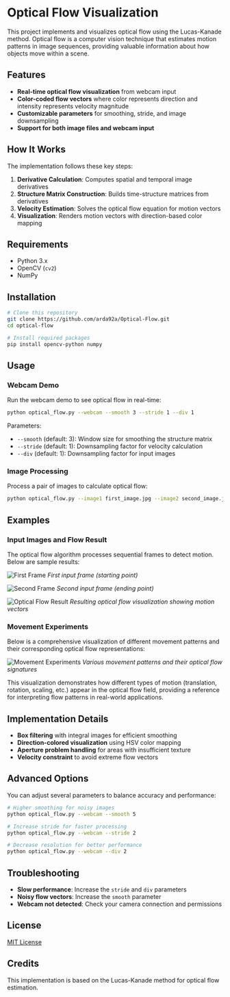 # Optical Flow Visualization

This project implements and visualizes optical flow using the Lucas-Kanade method. Optical flow is a computer vision technique that estimates motion patterns in image sequences, providing valuable information about how objects move within a scene.

## Features

- **Real-time optical flow visualization** from webcam input
- **Color-coded flow vectors** where color represents direction and intensity represents velocity magnitude
- **Customizable parameters** for smoothing, stride, and image downsampling
- **Support for both image files and webcam input**

## How It Works

The implementation follows these key steps:
1. **Derivative Calculation**: Computes spatial and temporal image derivatives
2. **Structure Matrix Construction**: Builds time-structure matrices from derivatives
3. **Velocity Estimation**: Solves the optical flow equation for motion vectors
4. **Visualization**: Renders motion vectors with direction-based color mapping

## Requirements

- Python 3.x
- OpenCV (`cv2`)
- NumPy

## Installation

```bash
# Clone this repository
git clone https://github.com/arda92a/Optical-Flow.git
cd optical-flow

# Install required packages
pip install opencv-python numpy
```

## Usage

### Webcam Demo

Run the webcam demo to see optical flow in real-time:

```bash
python optical_flow.py --webcam --smooth 3 --stride 1 --div 1
```

Parameters:
- `--smooth` (default: 3): Window size for smoothing the structure matrix
- `--stride` (default: 1): Downsampling factor for velocity calculation
- `--div` (default: 1): Downsampling factor for input images

### Image Processing

Process a pair of images to calculate optical flow:

```bash
python optical_flow.py --image1 first_image.jpg --image2 second_image.jpg --output flow_result.jpg
```

## Examples

### Input Images and Flow Result

The optical flow algorithm processes sequential frames to detect motion. Below are sample results:

![First Frame](Examples/start.png)
*First input frame (starting point)*

![Second Frame](Examples/end.png)
*Second input frame (ending point)*

![Optical Flow Result](Examples/flow.jpg)
*Resulting optical flow visualization showing motion vectors*

### Movement Experiments

Below is a comprehensive visualization of different movement patterns and their corresponding optical flow representations:

![Movement Experiments](Examples/experiments.png)
*Various movement patterns and their optical flow signatures*

This visualization demonstrates how different types of motion (translation, rotation, scaling, etc.) appear in the optical flow field, providing a reference for interpreting flow patterns in real-world applications.

## Implementation Details

- **Box filtering** with integral images for efficient smoothing
- **Direction-colored visualization** using HSV color mapping
- **Aperture problem handling** for areas with insufficient texture
- **Velocity constraint** to avoid extreme flow vectors

## Advanced Options

You can adjust several parameters to balance accuracy and performance:

```bash
# Higher smoothing for noisy images
python optical_flow.py --webcam --smooth 5

# Increase stride for faster processing
python optical_flow.py --webcam --stride 2

# Decrease resolution for better performance
python optical_flow.py --webcam --div 2
```

## Troubleshooting

- **Slow performance**: Increase the `stride` and `div` parameters
- **Noisy flow vectors**: Increase the `smooth` parameter
- **Webcam not detected**: Check your camera connection and permissions

## License

[MIT License](LICENSE)

## Credits

This implementation is based on the Lucas-Kanade method for optical flow estimation.
